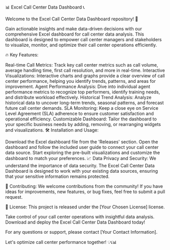 
📊 Excel Call Center Data Dashboard 📞

Welcome to the Excel Call Center Data Dashboard repository! 🚀

Gain actionable insights and make data-driven decisions with our comprehensive Excel dashboard for call center data analysis. This dashboard is designed to empower call center managers and stakeholders to visualize, monitor, and optimize their call center operations efficiently.

🔥 Key Features:

Real-time Call Metrics: Track key call center metrics such as call volume, average handling time, first call resolution, and more in real-time.
Interactive Visualizations: Interactive charts and graphs provide a clear overview of call center performance, helping you identify trends, patterns, and areas for improvement.
Agent Performance Analysis: Dive into individual agent performance metrics to recognize top performers, identify training needs, and distribute workload effectively.
Historical Trend Analysis: Analyze historical data to uncover long-term trends, seasonal patterns, and forecast future call center demands.
SLA Monitoring: Keep a close eye on Service Level Agreement (SLA) adherence to ensure customer satisfaction and operational efficiency.
Customizable Dashboard: Tailor the dashboard to your specific business needs by adding, removing, or rearranging widgets and visualizations.
🛠️ Installation and Usage:

Download the Excel dashboard file from the 'Releases' section.
Open the dashboard and follow the included user guide to connect your call center data source.
Start exploring the pre-built visualizations and customize the dashboard to match your preferences.
📈 Data Privacy and Security:
We understand the importance of data security. The Excel Call Center Data Dashboard is designed to work with your existing data sources, ensuring that your sensitive information remains protected.

🤝 Contributing:
We welcome contributions from the community! If you have ideas for improvements, new features, or bug fixes, feel free to submit a pull request.

📃 License:
This project is released under the [Your Chosen License] license.

Take control of your call center operations with insightful data analysis. Download and deploy the Excel Call Center Data Dashboard today!

For any questions or support, please contact [Your Contact Information].

Let's optimize call center performance together! 💡📞📊
